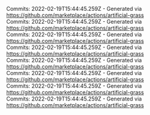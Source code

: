 Commits: 2022-02-19T15:44:45.259Z - Generated via https://github.com/marketplace/actions/artificial-grass
<br>
Commits: 2022-02-19T15:44:45.259Z - Generated via https://github.com/marketplace/actions/artificial-grass
<br>
Commits: 2022-02-19T15:44:45.259Z - Generated via https://github.com/marketplace/actions/artificial-grass
<br>
Commits: 2022-02-19T15:44:45.259Z - Generated via https://github.com/marketplace/actions/artificial-grass
<br>
Commits: 2022-02-19T15:44:45.259Z - Generated via https://github.com/marketplace/actions/artificial-grass
<br>
Commits: 2022-02-19T15:44:45.259Z - Generated via https://github.com/marketplace/actions/artificial-grass
<br>
Commits: 2022-02-19T15:44:45.259Z - Generated via https://github.com/marketplace/actions/artificial-grass
<br>
Commits: 2022-02-19T15:44:45.259Z - Generated via https://github.com/marketplace/actions/artificial-grass
<br>
